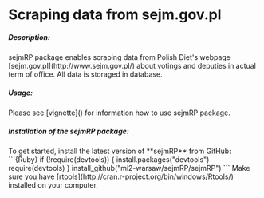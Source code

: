 Scraping data from sejm.gov.pl
==============================

<h5> Description: </h5>
sejmRP package enables scraping data from Polish Diet's webpage [sejm.gov.pl](http://www.sejm.gov.pl/)
about votings and deputies in actual term of office. All data is storaged in database.

<h5> Usage: </h5>
Please see [vignette]() for information how to use sejmRP package.

<h5> Installation of the sejmRP package: </h5>
To get started, install the latest version of **sejmRP** from GitHub:
```{Ruby}
if (!require(devtools)) {
    install.packages("devtools")
    require(devtools)
}
install_github("mi2-warsaw/sejmRP/sejmRP")
```
Make sure you have [rtools](http://cran.r-project.org/bin/windows/Rtools/) installed on your computer.
